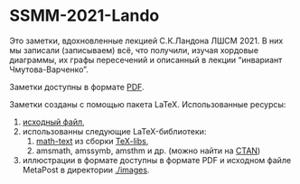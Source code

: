# SSMM-2021-Lando
Это заметки, вдохновленные лекцией С.К.Ландона ЛШСМ 2021. В них мы записали (записываем) всё, что получили, изучая хордовые диаграммы, их графы пересечений и описанный в лекции “инвариант Чмутова-Варченко”.

Заметки доступны в формате [PDF](notes.pdf).

Заметки созданы с помощью пакета LaTeX. Использованные ресурсы:
1. [исходный файл](notes.tex),
1. использованны следующие LaTeX-библиотеки:
    1. [math-text](https://github.com/lounres/TeX-libs/blob/master/frequent-formats/math-text.sty) из сборки [TeX-libs](https://github.com/lounres/TeX-libs),
    1. amsmath, amssymb, amsthm и др. (можно найти на [CTAN](https://ctan.org))
1. иллюстрации в формате доступны в формате PDF и исходном файле MetaPost в директории [./images](./images).